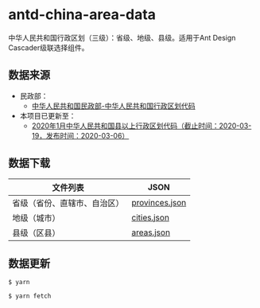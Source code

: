 # antd-china-area-data

中华人民共和国行政区划（三级）：省级、地级、县级。适用于Ant Design Cascader级联选择组件。

## 数据来源

- 民政部：
  - [中华人民共和国民政部-中华人民共和国行政区划代码](http://www.mca.gov.cn/article/sj/xzqh/)
- 本项目已更新至：
  - [2020年1月中华人民共和国县以上行政区划代码（截止时间：2020-03-19，发布时间：2020-03-06）](http://www.mca.gov.cn/article/sj/xzqh/2020/2020/202003061536.html)

## 数据下载

| 文件列表                     | JSON                                                         |
| ---------------------------- | ------------------------------------------------------------ |
| 省级（省份、直辖市、自治区） | [provinces.json](https://github.com/wkl007/antd-china-area-data/blob/master/dist/provinces.json) |
| 地级（城市）                 | [cities.json](https://github.com/wkl007/antd-china-area-data/blob/master/dist/cities.json) |
| 县级（区县）                 | [areas.json](https://github.com/wkl007/antd-china-area-data/blob/master/dist/areas.json) |

## 数据更新

```
$ yarn

$ yarn fetch
```
